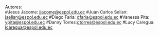 Autores:  
#Jesus Jacome: jjacome@espol.edu.ec
#Juan Carlos Sellan: jsellan@espol.edu.ec
#Diego Faria: dfaria@espol.edu.ec
#Vanessa Pita: vpita@espol.edu.ec
#Danny Torres:dtorres@espol.edu.ec
#Lucy Caregua: lcaregua@espol.edu.ec
